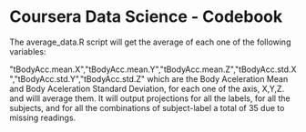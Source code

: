 Coursera Data Science - Codebook
===================

The average_data.R script will get the average of each one of the following variables:

"tBodyAcc.mean.X","tBodyAcc.mean.Y","tBodyAcc.mean.Z","tBodyAcc.std.X","tBodyAcc.std.Y","tBodyAcc.std.Z" which are the Body Aceleration
 Mean and Body Aceleration Standard Deviation, for each one of the axis, X,Y,Z. and willl average them. 
 It will output projections for all the labels, for all the subjects, and for all the combinations of subject-label a total of 35 due to missing readings.